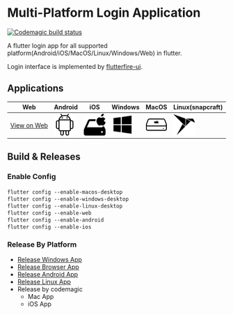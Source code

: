 # Multi-Platform Login Application
[![Codemagic build status](https://api.codemagic.io/apps/6312170c2923d8020df57458/6312170c2923d8020df57457/status_badge.svg)](https://codemagic.io/apps/6312170c2923d8020df57458/6312170c2923d8020df57457/latest_build)

A flutter login app for all supported platform(Android/iOS/MacOS/Linux/Windows/Web) in flutter.

Login interface is implemented by [flutterfire-ui](https://github.com/firebase/flutterfire/tree/master/packages/flutterfire_ui).

## Applications
| Web           | Android     | iOS      | Windows       |  MacOS        |  Linux(snapcraft)   | 
| ------------- |-------------| ---------| ------------- | ------------- | ------------------- |
| [View on Web](https://logins-app-6ef63.web.app/#/) | [<img src="assets\images\android.png"  width="50">](assets/applications/app-armeabi-v7a-release.apk) | [<img src="assets\images\ios.png"  width="50">](assets/applications/Runner.app.zip) | [<img src="assets\images\windows.png"  width="50">](assets/applications/logins_app.msix) | [<img src="assets\images\mac.png"  width="50">](assets/applications/logins_app.app.zip) |[<img src="assets\images\snapcraft.png" width="50">](assets/applications/logins-app_0.1.0_amd64.snap) |


## Build & Releases
### Enable Config
```
flutter config --enable-macos-desktop
flutter config --enable-windows-desktop
flutter config --enable-linux-desktop
flutter config --enable-web
flutter config --enable-android
flutter config --enable-ios
```

### Release By Platform
- [Release Windows App](./docs/RELEASE_WINDOWS.md)
- [Release Browser App](./docs/RELEASE_BROWSER.md)
- [Release Android App](./docs/RELEASE_ANDROID.md)
- [Release Linux App](./docs/RELEASE_LINUX.md)
- Release by codemagic 
  - Mac App
  - iOS App

